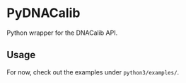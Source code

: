 # PyDNACalib

Python wrapper for the DNACalib API.

## Usage

For now, check out the examples under `python3/examples/`.
